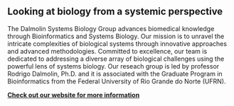 ## Looking at biology from a systemic perspective

The Dalmolin Systems Biology Group advances biomedical knowledge through Bioinformatics and Systems Biology. 
Our mission is to unravel the intricate complexities of biological systems through innovative approaches and advanced methodologies. 
Committed to excellence, our team is dedicated to addressing a diverse array of biological challenges using the powerful lens of systems biology. 
Our reseach group is led by professor Rodrigo Dalmolin, Ph.D. and it is associated with the Graduate Program in Bioinformatics from the Federal University of Rio Grande do Norte (UFRN).

[**Check out our website for more information**](https://dalmolingroup.imd.ufrn.br/)
